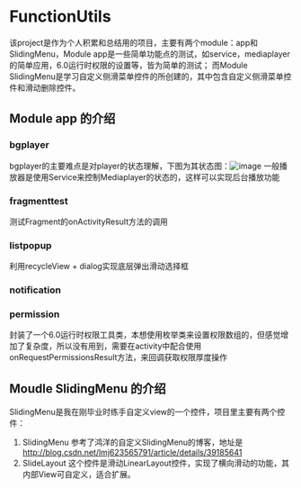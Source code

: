# FunctionUtils
该project是作为个人积累和总结用的项目，主要有两个module：app和SlidingMenu，Module app是一些简单功能点的测试，如service，mediaplayer的简单应用，6.0运行时权限的设置等，皆为简单的测试；
而Module SlidingMenu是学习自定义侧滑菜单控件的所创建的，其中包含自定义侧滑菜单控件和滑动删除控件。
## Module app 的介绍
### bgplayer
bgplayer的主要难点是对player的状态理解，下图为其状态图：![image](https://github.com/KDisEDDY/FunctionUtils/picture/mediaplayer_state.gif)
一般播放器是使用Service来控制Mediaplayer的状态的，这样可以实现后台播放功能
### fragmenttest
测试Fragment的onActivityResult方法的调用
### listpopup
利用recycleView + dialog实现底层弹出滑动选择框
### notification
### permission
封装了一个6.0运行时权限工具类，本想使用枚举类来设置权限数组的，但感觉增加了复杂度，所以没有用到，需要在activity中配合使用onRequestPermissionsResult方法，来回调获取权限厚度操作
## Moudle SlidingMenu 的介绍
SlidingMenu是我在刚毕业时练手自定义view的一个控件，项目里主要有两个控件：
1.  SlidingMenu
    参考了鸿洋的自定义SlidingMenu的博客，地址是<http://blog.csdn.net/lmj623565791/article/details/39185641>
2.  SlideLayout
    这个控件是滑动LinearLayout控件，实现了横向滑动的功能，其内部View可自定义，适合扩展。
